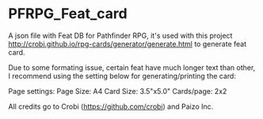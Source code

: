 # PFRPG_Feat_card
A json file with Feat DB for Pathfinder RPG, it's used with this project http://crobi.github.io/rpg-cards/generator/generate.html to generate feat card.

Due to some formating issue, certain feat have much longer text than other, I recommend using the setting below for generating/printing the card:
  
  Page settings: 
   Page Size: A4
   Card Size: 3.5"x5.0"
   Cards/page: 2x2

All credits go to Crobi (https://github.com/crobi) and Paizo Inc.
